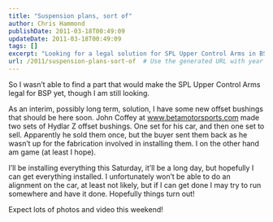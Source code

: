 ```yaml
---
title: "Suspension plans, sort of"
author: Chris Hammond
publishDate: 2011-03-18T00:49:09
updateDate: 2011-03-18T00:49:09
tags: []
excerpt: "Looking for a legal solution for SPL Upper Control Arms in BSP class? Check out Hydlar Z offset bushings for a possible long-term fix. Stay tuned for the installation journey!"
url: /2011/suspension-plans-sort-of  # Use the generated URL with year
---
```

<p>So I wasn’t able to find a part that would make the SPL Upper Control Arms legal for BSP yet, though I am still looking.</p>  <p>As an interim, possibly long term, solution, I have some new offset bushings that should be here soon. John Coffey at <a href="https://www.betamotorsports.com">www.betamotorsports.com</a> made two sets of Hydlar Z offset bushings. One set for his car, and then one set to sell. Apparently he sold them once, but the buyer sent them back as he wasn’t up for the fabrication involved in installing them. I on the other hand am game (at least I hope).</p>  <p>I’ll be installing everything this Saturday, it’ll be a long day, but hopefully I can get everything installed. I unfortunately won’t be able to do an alignment on the car, at least not likely, but if I can get done I may try to run somewhere and have it done. Hopefully things turn out!</p>  <p>Expect lots of photos and video this weekend!</p>


